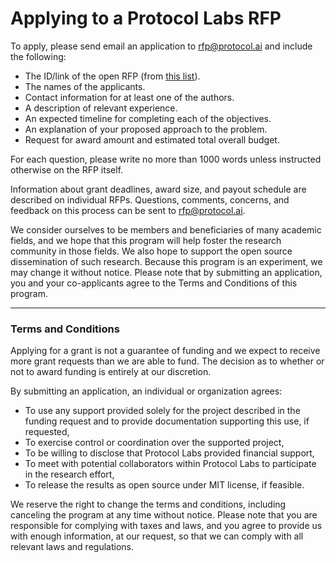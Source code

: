 # Applying to a Protocol Labs RFP

To apply, please send email an application to rfp@protocol.ai and include the following:
 
 - The ID/link of the open RFP (from [this list](https://github.com/protocol/research-RFPs)).
 - The names of the applicants.
 - Contact information for at least one of the authors.
 - A description of relevant experience.
 - An expected timeline for completing each of the objectives.
 - An explanation of your proposed approach to the problem.
 - Request for award amount and estimated total overall budget.
 

For each question, please write no more than 1000 words unless instructed otherwise on the RFP itself.

Information about grant deadlines, award size, and payout schedule are described on individual RFPs.  Questions, comments, concerns, and feedback on this process can be sent to [rfp@protocol.ai](mailto:rfp@protocol.ai).

We consider ourselves to be members and beneficiaries of many academic fields, and we hope that this program will help foster the research community in those fields. We also hope to support the open source dissemination of such research.  Because this program is an experiment, we may change it without notice.  Please note that by submitting an application, you and your co-applicants agree to the Terms and Conditions of this program.


----

### Terms and Conditions
Applying for a grant is not a guarantee of funding and we expect to receive more grant requests than we are able to fund. The decision as to whether or not to award funding is entirely at our discretion.

By submitting an application, an individual or organization agrees:
- To use any support provided solely for the project described in the funding request and to provide documentation supporting this use, if requested,
- To exercise control or coordination over the supported project,
- To be willing to disclose that Protocol Labs provided financial support,
- To meet with potential collaborators within Protocol Labs to participate in the research effort,
- To release the results as open source under MIT license, if feasible.

We reserve the right to change the terms and conditions, including canceling the program at any time without notice.  Please note that you are responsible for complying with taxes and laws, and you agree to provide us with enough information, at our request, so that we can comply with all relevant laws and regulations.  
